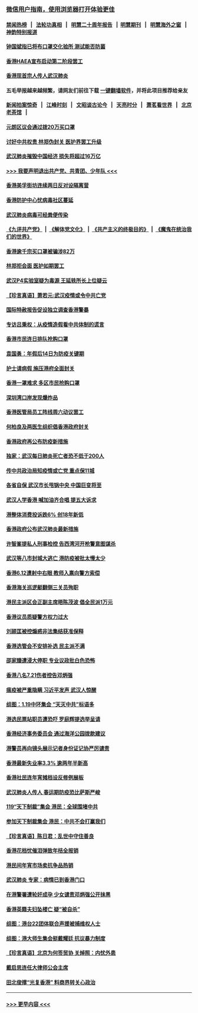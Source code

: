 ### [微信用户指南，使用浏览器打开体验更佳](https://github.com/gfw-breaker/banned-news1/blob/master/indexes/wechat-guide.md?t=0)
#### [禁闻热榜](热点新闻.md?t=0)  &nbsp;&nbsp;|&nbsp;&nbsp; [法轮功真相](https://github.com/gfw-breaker/truth/blob/master/README.md?t=0) &nbsp;&nbsp;|&nbsp;&nbsp; [明慧二十周年报告](https://github.com/gfw-breaker/mh-reports/blob/master/README.md?t=0) &nbsp;&nbsp;|&nbsp;&nbsp;[明慧期刊](https://github.com/gfw-breaker/mh-qikan) &nbsp;&nbsp;|&nbsp;&nbsp; [明慧海外之窗](https://github.com/gfw-breaker/mh-news/blob/master/README.md?t=0) &nbsp;&nbsp;|&nbsp;&nbsp; [神韵特别报道](https://github.com/gfw-breaker/mh-news/blob/master/shenyun.md?t=0)
#### [钟国斌指已将布口罩交化验所 测试能否防菌](../pages/nsc415/n11842783.md?t=02041911) 
#### [香港HAEA宣布启动第二阶段罢工](../pages/nsc415/n11842723.md?t=02041911) 
#### [香港现首宗人传人武汉肺炎](../pages/nsc415/n11842766.md?t=02041911) 
#### 五毛举报越来越频繁，请网友们前往下载 [一键翻墙软件](https://github.com/gfw-breaker/ssr-accounts)，并将此项目推荐给亲友
#### [新闻拍案惊奇](https://github.com/gfw-breaker/banned-news1/blob/master/pages/link4.md) &nbsp;&nbsp;|&nbsp;&nbsp; [江峰时刻](https://github.com/gfw-breaker/banned-news1/blob/master/pages/link4.md) &nbsp;&nbsp;|&nbsp;&nbsp; [文昭谈古论今](https://github.com/gfw-breaker/banned-news1/blob/master/pages/link4.md) &nbsp;&nbsp;|&nbsp;&nbsp; [天亮时分](https://github.com/gfw-breaker/banned-news1/blob/master/pages/link4.md) &nbsp;&nbsp;|&nbsp;&nbsp; [萧茗看世界](https://github.com/gfw-breaker/banned-news1/blob/master/pages/link4.md) &nbsp;&nbsp;|&nbsp;&nbsp; [北京老茶馆](https://github.com/gfw-breaker/banned-news1/blob/master/pages/link4.md) &nbsp;&nbsp;|&nbsp;&nbsp; 
#### [元朗区议会通过拨20万买口罩](../pages/nsc415/n11842754.md?t=02041911) 
#### [讨好中共权贵 林郑伪封关 医护界罢工升级](../pages/nsc415/n11842359.md?t=02041911) 
#### [武汉肺炎摧毁中国经济 损失将超过16万亿](../pages/nsc415/n11839723.md?t=02041911) 
#### [>>> 我要声明退出共产党、共青团、少年队 <<<](https://github.com/begood0513/goodnews/blob/master/quit/letter.md) 
#### [香港美孚街坊连续两日反对设隔离营](../pages/nsc415/n11839962.md?t=02041911) 
#### [香港防护中心忧病毒社区蔓延](../pages/nsc415/n11839933.md?t=02041911) 
#### [武汉肺炎病毒可经粪便传染](../pages/nsc415/n11839939.md?t=02041911) 
#### [《九评共产党》](https://github.com/begood0513/9ping.md/blob/master/README.md) &nbsp;|&nbsp; [《解体党文化》](../../../../jtdwh.md/blob/master/README.md)  &nbsp;|&nbsp; [《共产主义的终极目的》](../../../../gczydzjmd.md/blob/master/README.md) &nbsp;|&nbsp; [《魔鬼在统治我们的世界》](../../../../mgztzwmdsj.md/blob/master/README.md) 
#### [香港逾千宗买口罩被骗涉82万](../pages/nsc415/n11839914.md?t=02041911) 
#### [林郑拒会面 医护如期罢工](../pages/nsc415/n11839892.md?t=02041911) 
#### [武汉P4实验室疑为毒源 王延轶所长上位疑云](../pages/nsc415/n11835543.md?t=02041911) 
#### [【珍言真语】萧若元:武汉疫情或令中共亡党](../pages/nsc415/n11829394.md?t=02041911) 
#### [国际特赦报告促设独立调查香港警暴](../pages/nsc415/n11833845.md?t=02041911) 
#### [专访吕秉权：从疫情造假看中共体制的谎言](../pages/nsc415/n11833813.md?t=02041911) 
#### [香港市民连日排队抢购口罩](../pages/nsc415/n11833794.md?t=02041911) 
#### [袁国勇：年假后14日为防疫关键期](../pages/nsc415/n11831088.md?t=02041911) 
#### [护士请病假 施压港府全面封关](../pages/nsc415/n11831030.md?t=02041911) 
#### [香港一罩难求 多区市民抢购口罩](../pages/nsc415/n11831002.md?t=02041911) 
#### [深圳湾口岸发现爆炸品](../pages/nsc415/n11828802.md?t=02041911) 
#### [香港医管局员工阵线周六动议罢工](../pages/nsc415/n11828762.md?t=02041911) 
#### [何柏良及两医生组织倡香港政府封关](../pages/nsc415/n11828749.md?t=02041911) 
#### [香港政府再公布防疫新措施](../pages/nsc415/n11828716.md?t=02041911) 
#### [独家：武汉每日肺炎死亡者恐不低于200人](../pages/nsc415/n11828240.md?t=02041911) 
#### [传中共政治局知疫情或亡党 重点保11城](../pages/nsc415/n11828145.md?t=02041911) 
#### [各省自保 武汉市长甩锅中央 中国巨变将至](../pages/nsc415/n11828021.md?t=02041911) 
#### [武汉人学香港 喊加油齐合唱 提五大诉求](../pages/nsc415/n11827046.md?t=02041911) 
#### [港整体消费投诉跌6% 创18年新低](../pages/nsc415/n11817280.md?t=02041911) 
#### [香港政府公布武汉肺炎最新措施](../pages/nsc415/n11817152.md?t=02041911) 
#### [许智峯提私人刑事检控 告西湾河开枪警意图谋杀](../pages/nsc415/n11817132.md?t=02041911) 
#### [武汉等八市封城大逃亡 港防疫被批太慢太少](../pages/nsc415/n11817058.md?t=02041911) 
#### [香港6.12遭射中右眼 教师入禀向警方索偿](../pages/nsc415/n11814678.md?t=02041911) 
#### [香港海关巡逻艇翻侧三关员殉职](../pages/nsc415/n11814604.md?t=02041911) 
#### [港民主派区会正副主席晤陈茂波 倡全民派1万元](../pages/nsc415/n11814582.md?t=02041911) 
#### [香港议员质疑警方权力过大](../pages/nsc415/n11814560.md?t=02041911) 
#### [刘颕匡被控煽惑非法集结获准保释](../pages/nsc415/n11811727.md?t=02041911) 
#### [香港选管会不安排补选 民主派不满](../pages/nsc415/n11811691.md?t=02041911) 
#### [邵家臻遭浸大停职 专业议政批白色恐怖](../pages/nsc415/n11811670.md?t=02041911) 
#### [香港八名7.21伤者控告邓炳强](../pages/nsc415/n11811623.md?t=02041911) 
#### [瘟疫被严重隐瞒 习近平发声 武汉人惊醒](../pages/nsc415/n11811186.md?t=02041911) 
#### [组图：1.19中环集会 “天灭中共”标语多](../pages/nsc415/n11809514.md?t=02041911) 
#### [港选民票站职员遭恐吓 罗庭辉提选举呈请](../pages/nsc415/n11808914.md?t=02041911) 
#### [香港经济事务委员会 通过海洋公园拨款建议](../pages/nsc415/n11808906.md?t=02041911) 
#### [港警员再向镜头展示记者身份证记协严厉谴责](../pages/nsc415/n11808888.md?t=02041911) 
#### [香港最新失业率3.3% 逾两年半新高](../pages/nsc415/n11808887.md?t=02041911) 
#### [香港社民连年宵摊档设反修例展板](../pages/nsc415/n11808857.md?t=02041911) 
#### [武汉肺炎人传人 春运期防疫恐比萨斯严峻](../pages/nsc415/n11808739.md?t=02041911) 
#### [119“天下制裁”集会 港民：全球围堵中共](../pages/nsc415/n11806318.md?t=02041911) 
#### [参加天下制裁集会 港民：中共不会打赢我们](../pages/nsc415/n11806596.md?t=02041911) 
#### [【珍言真语】陈日君：乱世中守住善良](../pages/nsc415/n11806247.md?t=02041911) 
#### [香港花档忧催泪弹致年桔全报销](../pages/nsc415/n11806130.md?t=02041911) 
#### [港民间年宵市场卖抗争品热销](../pages/nsc415/n11806073.md?t=02041911) 
#### [武汉肺炎 专家：病情已到香港门口](../pages/nsc415/n11806020.md?t=02041911) 
#### [在港警署遭轮奸成孕 少女谴责邓炳强公开抹黑](../pages/nsc415/n11805981.md?t=02041911) 
#### [香港英籍夫妇坠楼亡 疑“被自杀”](../pages/nsc415/n11805937.md?t=02041911) 
#### [组图：港台22团体联合声援被捕维权人士](../pages/nsc415/n11801834.md?t=02041911) 
#### [组图：港大师生集会挺戴耀廷 抗议暴力制度](../pages/nsc415/n11799298.md?t=02041911) 
#### [【珍言真语】北京为何签贸协 关焯照：内忧外患](../pages/nsc415/n11799790.md?t=02041911) 
#### [戴启思连任大律师公会主席](../pages/nsc415/n11799306.md?t=02041911) 
#### [田北俊撑“光复香港” 料商界转关心政治](../pages/nsc415/n11799287.md?t=02041911) 

----
#### [ >>> 更早内容 <<< ](../indexes/nsc415-earlier.md)
